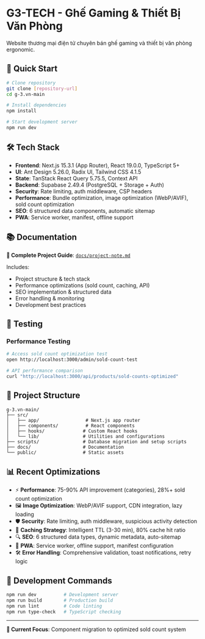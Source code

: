 # G3-TECH - Ghế Gaming & Thiết Bị Văn Phòng

Website thương mại điện tử chuyên bán ghế gaming và thiết bị văn phòng ergonomic.

## 🚀 Quick Start

```bash
# Clone repository
git clone [repository-url]
cd g-3.vn-main

# Install dependencies
npm install

# Start development server
npm run dev
```

## 🛠️ Tech Stack

- **Frontend**: Next.js 15.3.1 (App Router), React 19.0.0, TypeScript 5+
- **UI**: Ant Design 5.26.0, Radix UI, Tailwind CSS 4.1.5
- **State**: TanStack React Query 5.75.5, Context API
- **Backend**: Supabase 2.49.4 (PostgreSQL + Storage + Auth)
- **Security**: Rate limiting, auth middleware, CSP headers
- **Performance**: Bundle optimization, image optimization (WebP/AVIF), sold count optimization
- **SEO**: 6 structured data components, automatic sitemap
- **PWA**: Service worker, manifest, offline support

## 📚 Documentation

**📖 Complete Project Guide**: [`docs/project-note.md`](docs/project-note.md)

Includes:
- Project structure & tech stack
- Performance optimizations (sold count, caching, API)
- SEO implementation & structured data
- Error handling & monitoring
- Development best practices

## 🧪 Testing

### **Performance Testing**
```bash
# Access sold count optimization test
open http://localhost:3000/admin/sold-count-test

# API performance comparison
curl "http://localhost:3000/api/products/sold-counts-optimized"
```

## 📁 Project Structure

```
g-3.vn-main/
├── src/
│   ├── app/                 # Next.js app router
│   ├── components/          # React components
│   ├── hooks/              # Custom React hooks
│   └── lib/                # Utilities and configurations
├── scripts/                # Database migration and setup scripts
├── docs/                   # Documentation
└── public/                 # Static assets
```

## 📊 Recent Optimizations

- ⚡ **Performance**: 75-90% API improvement (categories), 28%+ sold count optimization
- 🖼️ **Image Optimization**: WebP/AVIF support, CDN integration, lazy loading
- 🛡️ **Security**: Rate limiting, auth middleware, suspicious activity detection
- 🔄 **Caching Strategy**: Intelligent TTL (3-30 min), 80% cache hit ratio
- 🔍 **SEO**: 6 structured data types, dynamic metadata, auto-sitemap
- 📱 **PWA**: Service worker, offline support, manifest configuration
- 🛠️ **Error Handling**: Comprehensive validation, toast notifications, retry logic

## 🔧 Development Commands

```bash
npm run dev          # Development server
npm run build        # Production build
npm run lint         # Code linting
npm run type-check   # TypeScript checking
```

---

**🎯 Current Focus**: Component migration to optimized sold count system
